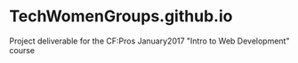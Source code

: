 # TechWomenGroups.github.io
Project deliverable for the CF:Pros January2017 "Intro to Web Development" course 
